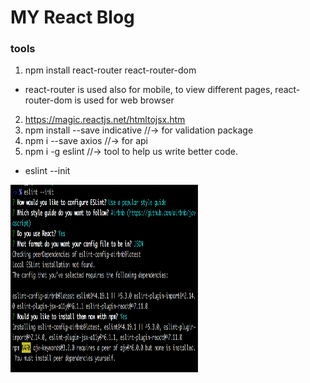 # MY React Blog

### tools
1. npm install react-router react-router-dom
* react-router is used also for mobile, to view different pages, react-router-dom is used for web browser
2. https://magic.reactjs.net/htmltojsx.htm
3. npm install --save indicative //-> for validation package
4. npm i --save axios //-> for api
5. npm i -g eslint //-> tool to help us write better code.
* eslint --init
<img src='./public/eslint.png' height='300px' width='300px' alt='eslint steps' />
